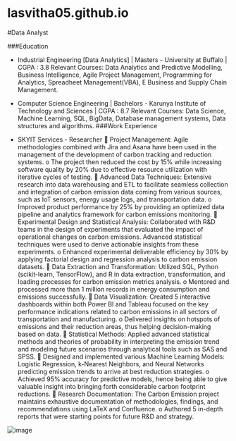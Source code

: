 # lasvitha05.github.io

#Data Analyst

###Education
- Industrial Engineering [Data Analytics] | Masters - University at Buffalo | CGPA : 3.8
    Relevant Courses: Data Analytics and Predictive Modelling, Business Intelligence, Agile Project Management, Programming for
                      Analytics, Spreadheet Management(VBA), E Business and Supply Chain Management.
- Computer Science Engineering | Bachelors - Karunya Institute of Technology and Sciences | CGPA : 8.7
    Relevant Courses: Data Science, Machine Learning, SQL, BigData, Database management systems, Data structures and
                      algorithms.
###Work Experience

- SKYIT Services - Researcher
    	Project Management: Agile methodologies combined with Jira and Asana have been used in the management of the development of carbon tracking and reduction systems. 
o	The project then reduced the cost by 15% while increasing software quality by 20% due to effective resource utilization with iterative cycles of testing.
	Advanced Data Techniques: Extensive research into data warehousing and ETL to facilitate seamless collection and integration of carbon emission data coming from various sources, such as IoT sensors, energy usage logs, and transportation data.
o	 Improved product performance by 25% by providing an optimized data pipeline and analytics framework for carbon emissions monitoring.
	Experimental Design and Statistical Analysis: Collaborated with R&D teams in the design of experiments that evaluated the impact of operational changes on carbon emissions. Advanced statistical techniques were used to derive actionable insights from these experiments.
o	 Enhanced experimental deliverable efficiency by 30% by applying factorial design and regression analysis to carbon emission datasets. 
	Data Extraction and Transformation: Utilized SQL, Python (scikit-learn, TensorFlow), and R in data extraction, transformation, and loading processes for carbon emission metrics analysis.
o	Mentored and processed more than 1 million records in energy consumption and emissions successfully.
	Data Visualization: Created 5 interactive dashboards within both Power BI and Tableau focused on the key performance indications related to carbon emissions in all sectors of transportation and manufacturing.
o	Delivered insights on hotspots of emissions and their reduction areas, thus helping decision-making based on data.
	Statistical Methods: Applied advanced statistical methods and theories of probability in interpreting the emission trend and modeling future scenarios through analytical tools such as SAS and SPSS. 
	Designed and implemented various Machine Learning Models: Logistic Regression, k-Nearest Neighbors, and Neural Networks predicting emission trends to arrive at best reduction strategies.
o	Achieved 95% accuracy for predictive models, hence being able to give valuable insight into bringing forth considerable carbon footprint reductions.
	Research Documentation: The Carbon Emission project maintains exhaustive documentation of methodologies, findings, and recommendations using LaTeX and Confluence. 
o	Authored 5 in-depth reports that were starting points for future R&D and strategy.

![image](https://github.com/user-attachments/assets/7e07313f-1374-4336-b4e3-40dddda25478)
